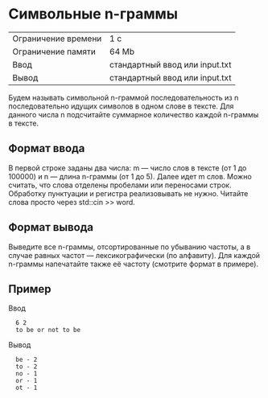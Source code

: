 # Символьные n-граммы

<table>
 <tr>
    <td>Ограничение времени</td>
    <td>1 c</td>
 </tr>
 <tr>
    <td>Ограничение памяти</td>
    <td>64 Mb</td>
 </tr>
  <tr>
    <td>Ввод</td>
    <td>стандартный ввод или input.txt</td>
 </tr>
  <tr>
    <td>Вывод</td>
    <td>стандартный ввод или input.txt</td>
 </tr>
</table>

Будем называть символьной n-граммой последовательность из n последовательно идущих символов в одном слове в тексте. Для данного числа n подсчитайте суммарное количество каждой n-граммы в тексте.

## Формат ввода
В первой строке заданы два числа: m — число слов в тексте (от 1 до 100000) и n — длина n-граммы (от 1 до 5). Далее идет m слов. Можно считать, что слова отделены пробелами или переносами строк. Обработку пунктуации и регистра реализовывать не нужно. Читайте слова просто через std::cin >> word.

## Формат вывода
Выведите все n-граммы, отсортированные по убыванию частоты, а в случае равных частот — лексикографически (по алфавиту). Для каждой n-граммы напечатайте также её частоту (смотрите формат в примере).

## Пример

Ввод

      6 2
      to be or not to be

Вывод

      be - 2
      to - 2
      no - 1
      or - 1
      ot - 1